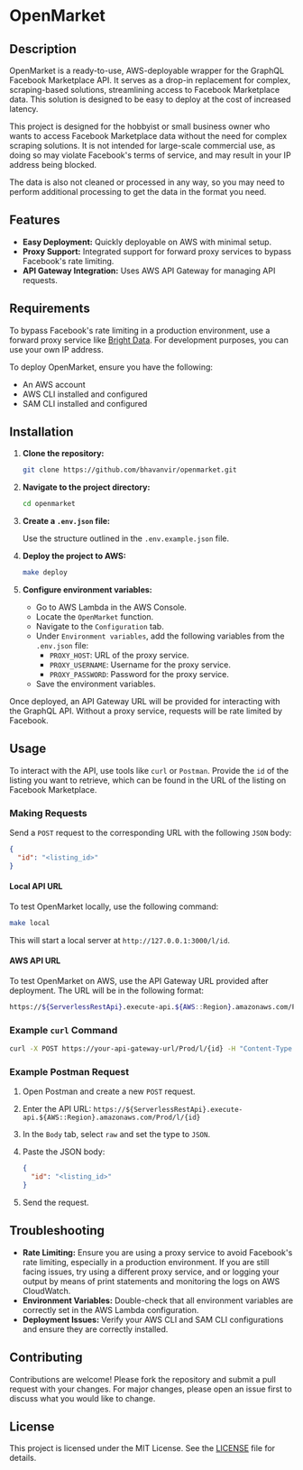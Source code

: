 # OpenMarket

## Description

OpenMarket is a ready-to-use, AWS-deployable wrapper for the GraphQL Facebook Marketplace API. It serves as a drop-in replacement for complex, scraping-based solutions, streamlining access to Facebook Marketplace data. This solution is designed to be easy to deploy at the cost of increased latency.

This project is designed for the hobbyist or small business owner who wants to access Facebook Marketplace data without the need for complex scraping solutions. It is not intended for large-scale commercial use, as doing so may violate Facebook's terms of service, and may result in your IP address being blocked.

The data is also not cleaned or processed in any way, so you may need to perform additional processing to get the data in the format you need.

## Features

- **Easy Deployment:** Quickly deployable on AWS with minimal setup.
- **Proxy Support:** Integrated support for forward proxy services to bypass Facebook's rate limiting.
- **API Gateway Integration:** Uses AWS API Gateway for managing API requests.

## Requirements

To bypass Facebook's rate limiting in a production environment, use a forward proxy service like [Bright Data](https://brightdata.com). For development purposes, you can use your own IP address.

To deploy OpenMarket, ensure you have the following:

- An AWS account
- AWS CLI installed and configured
- SAM CLI installed and configured

## Installation

1. **Clone the repository:**

   ```bash
   git clone https://github.com/bhavanvir/openmarket.git
   ```

2. **Navigate to the project directory:**

   ```bash
   cd openmarket
   ```

3. **Create a `.env.json` file:**

   Use the structure outlined in the `.env.example.json` file.

4. **Deploy the project to AWS:**

   ```bash
   make deploy
   ```

5. **Configure environment variables:**

   - Go to AWS Lambda in the AWS Console.
   - Locate the `OpenMarket` function.
   - Navigate to the `Configuration` tab.
   - Under `Environment variables`, add the following variables from the `.env.json` file:
     - `PROXY_HOST`: URL of the proxy service.
     - `PROXY_USERNAME`: Username for the proxy service.
     - `PROXY_PASSWORD`: Password for the proxy service.
   - Save the environment variables.

Once deployed, an API Gateway URL will be provided for interacting with the GraphQL API. Without a proxy service, requests will be rate limited by Facebook.

## Usage

To interact with the API, use tools like `curl` or `Postman`. Provide the `id` of the listing you want to retrieve, which can be found in the URL of the listing on Facebook Marketplace.

### Making Requests

Send a `POST` request to the corresponding URL with the following `JSON` body:

```json
{
  "id": "<listing_id>"
}
```

#### Local API URL

To test OpenMarket locally, use the following command:

```bash
make local
```

This will start a local server at `http://127.0.0.1:3000/l/id`.

#### AWS API URL

To test OpenMarket on AWS, use the API Gateway URL provided after deployment. The URL will be in the following format:

```bash
https://${ServerlessRestApi}.execute-api.${AWS::Region}.amazonaws.com/Prod/l/{id}
```

### Example `curl` Command

```bash
curl -X POST https://your-api-gateway-url/Prod/l/{id} -H "Content-Type: application/json" -d '{"id": "<listing_id>"}'
```

### Example Postman Request

1. Open Postman and create a new `POST` request.
2. Enter the API URL: `https://${ServerlessRestApi}.execute-api.${AWS::Region}.amazonaws.com/Prod/l/{id}`
3. In the `Body` tab, select `raw` and set the type to `JSON`.
4. Paste the JSON body:

   ```json
   {
     "id": "<listing_id>"
   }
   ```

5. Send the request.

## Troubleshooting

- **Rate Limiting:** Ensure you are using a proxy service to avoid Facebook's rate limiting, especially in a production environment. If you are still facing issues, try using a different proxy service, and or logging your output by means of print statements and monitoring the logs on AWS CloudWatch.
- **Environment Variables:** Double-check that all environment variables are correctly set in the AWS Lambda configuration.
- **Deployment Issues:** Verify your AWS CLI and SAM CLI configurations and ensure they are correctly installed.

## Contributing

Contributions are welcome! Please fork the repository and submit a pull request with your changes. For major changes, please open an issue first to discuss what you would like to change.

## License

This project is licensed under the MIT License. See the [LICENSE](LICENSE) file for details.
